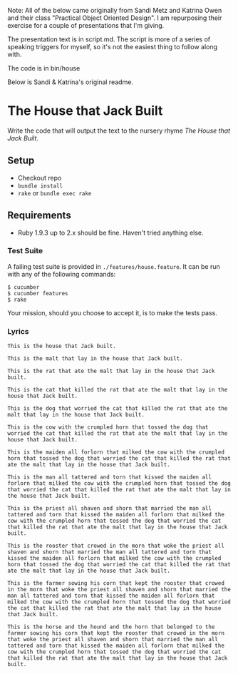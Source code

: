 Note: All of the below came originally from Sandi Metz and Katrina Owen and their class "Practical Object Oriented Design". I am repurposing their exercise for a couple of presentations that I'm giving.

The presentation text is in script.md. The script is more of a series of speaking triggers for myself, so it's not the easiest thing to follow along with.

The code is in bin/house


Below is Sandi & Katrina's original readme.

# The House that Jack Built

Write the code that will output the text to the nursery rhyme
_The House that Jack Built_.

## Setup

- Checkout repo
- `bundle install`
- `rake` or `bundle exec rake`

## Requirements

- Ruby 1.9.3 up to 2.x should be fine. Haven't tried anything else.

### Test Suite

A failing test suite is provided in `./features/house.feature`.
It can be run with any of the following commands:

```plain
$ cucumber
$ cucumber features
$ rake
```

Your mission, should you choose to accept it, is to make the tests pass.

### Lyrics

```plain
This is the house that Jack built.

This is the malt that lay in the house that Jack built.

This is the rat that ate the malt that lay in the house that Jack built.

This is the cat that killed the rat that ate the malt that lay in the house that Jack built.

This is the dog that worried the cat that killed the rat that ate the malt that lay in the house that Jack built.

This is the cow with the crumpled horn that tossed the dog that worried the cat that killed the rat that ate the malt that lay in the house that Jack built.

This is the maiden all forlorn that milked the cow with the crumpled horn that tossed the dog that worried the cat that killed the rat that ate the malt that lay in the house that Jack built.

This is the man all tattered and torn that kissed the maiden all forlorn that milked the cow with the crumpled horn that tossed the dog that worried the cat that killed the rat that ate the malt that lay in the house that Jack built.

This is the priest all shaven and shorn that married the man all tattered and torn that kissed the maiden all forlorn that milked the cow with the crumpled horn that tossed the dog that worried the cat that killed the rat that ate the malt that lay in the house that Jack built.

This is the rooster that crowed in the morn that woke the priest all shaven and shorn that married the man all tattered and torn that kissed the maiden all forlorn that milked the cow with the crumpled horn that tossed the dog that worried the cat that killed the rat that ate the malt that lay in the house that Jack built.

This is the farmer sowing his corn that kept the rooster that crowed in the morn that woke the priest all shaven and shorn that married the man all tattered and torn that kissed the maiden all forlorn that milked the cow with the crumpled horn that tossed the dog that worried the cat that killed the rat that ate the malt that lay in the house that Jack built.

This is the horse and the hound and the horn that belonged to the farmer sowing his corn that kept the rooster that crowed in the morn that woke the priest all shaven and shorn that married the man all tattered and torn that kissed the maiden all forlorn that milked the cow with the crumpled horn that tossed the dog that worried the cat that killed the rat that ate the malt that lay in the house that Jack built.
```
